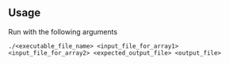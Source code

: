 ## Usage
Run with the following arguments

```
./<executable_file_name> <input_file_for_array1> <input_file_for_array2> <expected_output_file> <output_file>
```